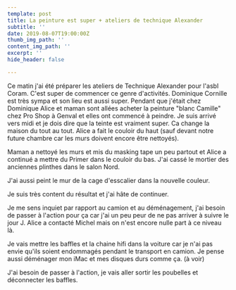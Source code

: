 ```yaml
---
template: post
title: La peinture est super + ateliers de technique Alexander
subtitle: ''
date: 2019-08-07T19:00:00Z
thumb_img_path: ''
content_img_path: ''
excerpt: ''
hide_header: false

---
```

Ce matin j'ai été préparer les ateliers de Technique Alexander pour l'asbl Coram. C'est super de commencer ce genre d'activités. Dominique Cornille est très sympa et son lieu est aussi super. Pendant que j'était chez Dominique Alice et maman sont allées acheter la peinture "blanc Camille" chez Pro Shop à Genval et elles ont commencé à peindre. Je suis arrivé vers midi et je dois dire que la teinte est vraiment super. Ca change la maison du tout au tout. Alice a fait le couloir du haut (sauf devant notre future chambre car les murs doivent encore être nettoyés).

Maman a nettoyé les murs et mis du masking tape un peu partout et Alice a continué a mettre du Primer dans le couloir du bas. J'ai cassé le mortier des anciennes plinthes dans le salon Nord.

J'ai aussi peint le mur de la cage d'esscalier dans la nouvelle couleur.

Je suis très content du résultat et j'ai hâte de continuer.

Je me sens inquiet par rapport au camion et au déménagement, j'ai besoin de passer à l'action pour ça car j'ai un peu peur de ne pas arriver à suivre le jour J. Alice a contacté Michel mais on n'est encore nulle part à ce niveau là.

Je vais mettre les baffles et la chaine hifi dans la voiture car je n'ai pas envie qu'ils soient endommagés pendant le transport en camion. Je pense aussi déménager mon iMac et mes disques durs comme ça. (à voir)

J'ai besoin de passer à l'action, je vais aller sortir les poubelles et déconnecter les baffles.